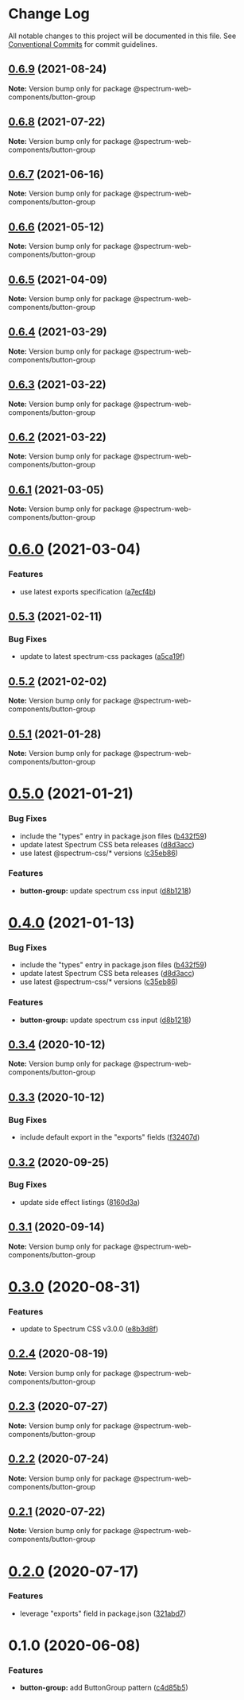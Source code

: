 # Change Log

All notable changes to this project will be documented in this file.
See [Conventional Commits](https://conventionalcommits.org) for commit guidelines.

## [0.6.9](https://github.com/adobe/spectrum-web-components/compare/@spectrum-web-components/button-group@0.6.8...@spectrum-web-components/button-group@0.6.9) (2021-08-24)

**Note:** Version bump only for package @spectrum-web-components/button-group

## [0.6.8](https://github.com/adobe/spectrum-web-components/compare/@spectrum-web-components/button-group@0.6.7...@spectrum-web-components/button-group@0.6.8) (2021-07-22)

**Note:** Version bump only for package @spectrum-web-components/button-group

## [0.6.7](https://github.com/adobe/spectrum-web-components/compare/@spectrum-web-components/button-group@0.6.6...@spectrum-web-components/button-group@0.6.7) (2021-06-16)

**Note:** Version bump only for package @spectrum-web-components/button-group

## [0.6.6](https://github.com/adobe/spectrum-web-components/compare/@spectrum-web-components/button-group@0.6.5...@spectrum-web-components/button-group@0.6.6) (2021-05-12)

**Note:** Version bump only for package @spectrum-web-components/button-group

## [0.6.5](https://github.com/adobe/spectrum-web-components/compare/@spectrum-web-components/button-group@0.6.4...@spectrum-web-components/button-group@0.6.5) (2021-04-09)

**Note:** Version bump only for package @spectrum-web-components/button-group

## [0.6.4](https://github.com/adobe/spectrum-web-components/compare/@spectrum-web-components/button-group@0.6.3...@spectrum-web-components/button-group@0.6.4) (2021-03-29)

**Note:** Version bump only for package @spectrum-web-components/button-group

## [0.6.3](https://github.com/adobe/spectrum-web-components/compare/@spectrum-web-components/button-group@0.6.2...@spectrum-web-components/button-group@0.6.3) (2021-03-22)

**Note:** Version bump only for package @spectrum-web-components/button-group

## [0.6.2](https://github.com/adobe/spectrum-web-components/compare/@spectrum-web-components/button-group@0.6.1...@spectrum-web-components/button-group@0.6.2) (2021-03-22)

**Note:** Version bump only for package @spectrum-web-components/button-group

## [0.6.1](https://github.com/adobe/spectrum-web-components/compare/@spectrum-web-components/button-group@0.6.0...@spectrum-web-components/button-group@0.6.1) (2021-03-05)

**Note:** Version bump only for package @spectrum-web-components/button-group

# [0.6.0](https://github.com/adobe/spectrum-web-components/compare/@spectrum-web-components/button-group@0.5.3...@spectrum-web-components/button-group@0.6.0) (2021-03-04)

### Features

-   use latest exports specification ([a7ecf4b](https://github.com/adobe/spectrum-web-components/commit/a7ecf4b6da7996f36a8a89f62cc2384709497008))

## [0.5.3](https://github.com/adobe/spectrum-web-components/compare/@spectrum-web-components/button-group@0.5.2...@spectrum-web-components/button-group@0.5.3) (2021-02-11)

### Bug Fixes

-   update to latest spectrum-css packages ([a5ca19f](https://github.com/adobe/spectrum-web-components/commit/a5ca19f67d5b3f0951667c4441d4d977bf1e0937))

## [0.5.2](https://github.com/adobe/spectrum-web-components/compare/@spectrum-web-components/button-group@0.5.1...@spectrum-web-components/button-group@0.5.2) (2021-02-02)

**Note:** Version bump only for package @spectrum-web-components/button-group

## [0.5.1](https://github.com/adobe/spectrum-web-components/compare/@spectrum-web-components/button-group@0.5.0...@spectrum-web-components/button-group@0.5.1) (2021-01-28)

**Note:** Version bump only for package @spectrum-web-components/button-group

# [0.5.0](https://github.com/adobe/spectrum-web-components/compare/@spectrum-web-components/button-group@0.3.4...@spectrum-web-components/button-group@0.5.0) (2021-01-21)

### Bug Fixes

-   include the "types" entry in package.json files ([b432f59](https://github.com/adobe/spectrum-web-components/commit/b432f5982b3b79f80af12f6d0312cbe2285e608b))
-   update latest Spectrum CSS beta releases ([d8d3acc](https://github.com/adobe/spectrum-web-components/commit/d8d3acc86de31e58219db6ba2a9d045b83cbe103))
-   use latest @spectrum-css/\* versions ([c35eb86](https://github.com/adobe/spectrum-web-components/commit/c35eb86defd89a0c36b5ea186f6d40f20851b5e5))

### Features

-   **button-group:** update spectrum css input ([d8b1218](https://github.com/adobe/spectrum-web-components/commit/d8b1218f3993d378115206b125ca3e92ba756203))

# [0.4.0](https://github.com/adobe/spectrum-web-components/compare/@spectrum-web-components/button-group@0.3.4...@spectrum-web-components/button-group@0.4.0) (2021-01-13)

### Bug Fixes

-   include the "types" entry in package.json files ([b432f59](https://github.com/adobe/spectrum-web-components/commit/b432f5982b3b79f80af12f6d0312cbe2285e608b))
-   update latest Spectrum CSS beta releases ([d8d3acc](https://github.com/adobe/spectrum-web-components/commit/d8d3acc86de31e58219db6ba2a9d045b83cbe103))
-   use latest @spectrum-css/\* versions ([c35eb86](https://github.com/adobe/spectrum-web-components/commit/c35eb86defd89a0c36b5ea186f6d40f20851b5e5))

### Features

-   **button-group:** update spectrum css input ([d8b1218](https://github.com/adobe/spectrum-web-components/commit/d8b1218f3993d378115206b125ca3e92ba756203))

## [0.3.4](https://github.com/adobe/spectrum-web-components/compare/@spectrum-web-components/button-group@0.3.3...@spectrum-web-components/button-group@0.3.4) (2020-10-12)

**Note:** Version bump only for package @spectrum-web-components/button-group

## [0.3.3](https://github.com/adobe/spectrum-web-components/compare/@spectrum-web-components/button-group@0.3.2...@spectrum-web-components/button-group@0.3.3) (2020-10-12)

### Bug Fixes

-   include default export in the "exports" fields ([f32407d](https://github.com/adobe/spectrum-web-components/commit/f32407d7bbfd18e72c35b6f27740549e79957858))

## [0.3.2](https://github.com/adobe/spectrum-web-components/compare/@spectrum-web-components/button-group@0.3.1...@spectrum-web-components/button-group@0.3.2) (2020-09-25)

### Bug Fixes

-   update side effect listings ([8160d3a](https://github.com/adobe/spectrum-web-components/commit/8160d3ab2c4f5ea11ac40897a5cf1fdaa357f4a8))

## [0.3.1](https://github.com/adobe/spectrum-web-components/compare/@spectrum-web-components/button-group@0.3.0...@spectrum-web-components/button-group@0.3.1) (2020-09-14)

**Note:** Version bump only for package @spectrum-web-components/button-group

# [0.3.0](https://github.com/adobe/spectrum-web-components/compare/@spectrum-web-components/button-group@0.2.4...@spectrum-web-components/button-group@0.3.0) (2020-08-31)

### Features

-   update to Spectrum CSS v3.0.0 ([e8b3d8f](https://github.com/adobe/spectrum-web-components/commit/e8b3d8f75c77c04b4d7af126b91b0f6ad2a40742))

## [0.2.4](https://github.com/adobe/spectrum-web-components/compare/@spectrum-web-components/button-group@0.2.3...@spectrum-web-components/button-group@0.2.4) (2020-08-19)

**Note:** Version bump only for package @spectrum-web-components/button-group

## [0.2.3](https://github.com/adobe/spectrum-web-components/compare/@spectrum-web-components/button-group@0.2.2...@spectrum-web-components/button-group@0.2.3) (2020-07-27)

**Note:** Version bump only for package @spectrum-web-components/button-group

## [0.2.2](https://github.com/adobe/spectrum-web-components/compare/@spectrum-web-components/button-group@0.2.1...@spectrum-web-components/button-group@0.2.2) (2020-07-24)

**Note:** Version bump only for package @spectrum-web-components/button-group

## [0.2.1](https://github.com/adobe/spectrum-web-components/compare/@spectrum-web-components/button-group@0.2.0...@spectrum-web-components/button-group@0.2.1) (2020-07-22)

**Note:** Version bump only for package @spectrum-web-components/button-group

# [0.2.0](https://github.com/adobe/spectrum-web-components/compare/@spectrum-web-components/button-group@0.1.0...@spectrum-web-components/button-group@0.2.0) (2020-07-17)

### Features

-   leverage "exports" field in package.json ([321abd7](https://github.com/adobe/spectrum-web-components/commit/321abd7b7e78ccd9157cff75a1fa3dbd06e81f79))

# 0.1.0 (2020-06-08)

### Features

-   **button-group:** add ButtonGroup pattern ([c4d85b5](https://github.com/adobe/spectrum-web-components/commit/c4d85b5524f6623dbd3cb22c0d6fa8fc00e98733))
